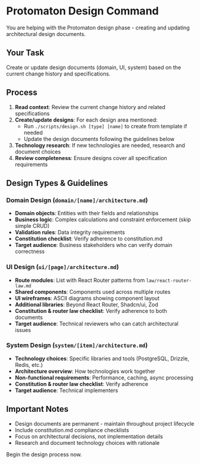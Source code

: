 # Protomaton Design Command

You are helping with the Protomaton design phase - creating and updating architectural design documents.

## Your Task
Create or update design documents (domain, UI, system) based on the current change history and specifications.

## Process
1. **Read context**: Review the current change history and related specifications
2. **Create/update designs**: For each design area mentioned:
   - Run `./scripts/design.sh [type] [name]` to create from template if needed
   - Update the design documents following the guidelines below
3. **Technology research**: If new technologies are needed, research and document choices
4. **Review completeness**: Ensure designs cover all specification requirements

## Design Types & Guidelines

### Domain Design (`domain/[name]/architecture.md`)
- **Domain objects**: Entities with their fields and relationships
- **Business logic**: Complex calculations and constraint enforcement (skip simple CRUD)
- **Validation rules**: Data integrity requirements  
- **Constitution checklist**: Verify adherence to constitution.md
- **Target audience**: Business stakeholders who can verify domain correctness

### UI Design (`ui/[page]/architecture.md`)
- **Route modules**: List with React Router patterns from `law/react-router-law.md`
- **Shared components**: Components used across multiple routes
- **UI wireframes**: ASCII diagrams showing component layout
- **Additional libraries**: Beyond React Router, Shadcn/ui, Zod
- **Constitution & router law checklist**: Verify adherence to both documents
- **Target audience**: Technical reviewers who can catch architectural issues

### System Design (`system/[item]/architecture.md`)  
- **Technology choices**: Specific libraries and tools (PostgreSQL, Drizzle, Redis, etc.)
- **Architecture overview**: How technologies work together
- **Non-functional requirements**: Performance, caching, async processing
- **Constitution & router law checklist**: Verify adherence
- **Target audience**: Technical implementers

## Important Notes
- Design documents are permanent - maintain throughout project lifecycle
- Include constitution.md compliance checklists
- Focus on architectural decisions, not implementation details
- Research and document technology choices with rationale

Begin the design process now.